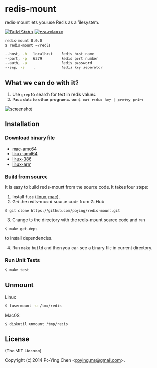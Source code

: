 redis-mount
===========

redis-mount lets you use Redis as a filesystem.

[![Build Status](http://img.shields.io/travis/poying/redis-mount.svg?style=flat)](https://travis-ci.org/poying/redis-mount)
[![pre-release](http://img.shields.io/badge/pre--release-20140829-yellow.svg?style=flat)](https://github.com/poying/redis-mount/releases/tag/20140829)

```bash
redis-mount 0.0.0
$ redis-mount ~/redis

--host, -h   localhost    Redis host name
--port, -p   6379         Redis port number
--auth, -a                Redis password
--sep, -s    :            Redis key separator
```

## What we can do with it?

1. Use `grep` to search for text in redis values.
2. Pass data to other programs. ex: `$ cat redis-key | pretty-print`

![screenshot](./screenshot.gif)

## Installation

### Download binary file

* [mac-amd64](https://github.com/poying/redis-mount/releases/download/20140829/redis-mount-darwin-amd64)
* [linux-amd64](https://github.com/poying/redis-mount/releases/download/20140829/redis-mount-linux-amd64)
* [linux-386](https://github.com/poying/redis-mount/releases/download/20140829/redis-mount-linux-386)
* [linux-arm](https://github.com/poying/redis-mount/releases/download/20140829/redis-mount-linux-arm)

### Build from source

It is easy to build redis-mount from the source code. It takes four steps:

1. Install `fuse` ([linux](http://fuse.sourceforge.net/), [mac](http://osxfuse.github.io/)).
2. Get the redis-mount source code from GitHub
  
  ```bash
  $ git clone https://github.com/poying/redis-mount.git
  ```
  
3. Change to the directory with the redis-mount source code and run
  
  ```bash
  $ make get-deps
  ```
  
  to install dependencies.

4. Run `make build` and then you can see a binary file in current directory.

### Run Unit Tests

```bash
$ make test
```

## Unmount

Linux

```bash
$ fusermount -u /tmp/redis
```

MacOS

```bash
$ diskutil unmount /tmp/redis
```

## License

(The MIT License)

Copyright (c) 2014 Po-Ying Chen &lt;poying.me@gmail.com&gt;.
